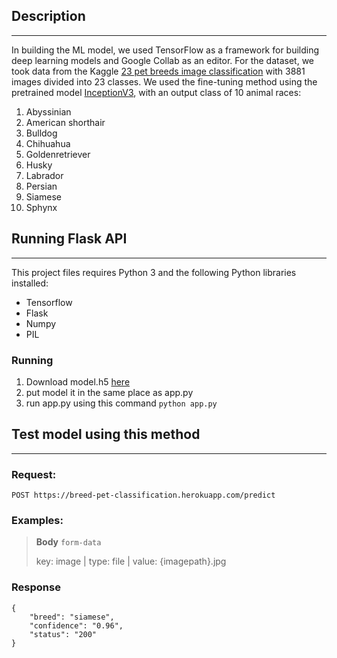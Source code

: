 ##  Description
----------------
In building the ML model, we used TensorFlow as a framework for building deep learning models and Google Collab as an editor. For the dataset, we took data from the Kaggle [23 pet breeds image classification](https://www.kaggle.com/datasets/aseemdandgaval/23-pet-breeds-image-classification) with 3881 images divided into 23 classes. We used the fine-tuning method using the pretrained model [InceptionV3](https://keras.io/api/applications/inceptionv3), with an output class of 10 animal races: 
1. Abyssinian 
2. American shorthair 
3. Bulldog 
4. Chihuahua
5. Goldenretriever
6. Husky
7. Labrador
8. Persian
9. Siamese
10. Sphynx


##  Running Flask API
----------------
This project files requires Python 3 and the following Python libraries installed:
- Tensorflow
- Flask
- Numpy
- PIL

### Running
1. Download model.h5 [here](https://drive.google.com/file/d/1Z7WWnsSKB3tPdx_-dD5yPizZFtcxdN91/view?usp=sharing)
2. put model it in the same place as app.py
3. run app.py using this command `python app.py`


## Test model using this method

----------------

### Request:
```
POST https://breed-pet-classification.herokuapp.com/predict
```

### Examples:

> 
> **Body**
> ```form-data```
>
> key: image | type: file | value: {imagepath}.jpg
> 
> 

### Response
```
{
    "breed": "siamese",
    "confidence": "0.96",
    "status": "200"
}
```
